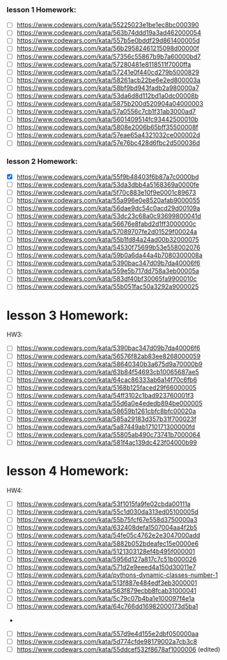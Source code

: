 ### lesson 1 Homework:
- [ ] https://www.codewars.com/kata/55225023e1be1ec8bc000390
- [ ] https://www.codewars.com/kata/563b74ddd19a3ad462000054
- [ ] https://www.codewars.com/kata/557b5e0bddf29d861400005d
- [ ] https://www.codewars.com/kata/56b29582461215098d00000f
- [ ] https://www.codewars.com/kata/57356c55867b9b7a60000bd7
- [ ] https://www.codewars.com/kata/57280481e8118511f7000ffa
- [ ] https://www.codewars.com/kata/57241e0f440cd279b5000829
- [ ] https://www.codewars.com/kata/58261acb22be6e2ed800003a
- [ ] https://www.codewars.com/kata/58bf9bd943fadb2a980000a7
- [ ] https://www.codewars.com/kata/53da6d8d112bd1a0dc00008b
- [ ] https://www.codewars.com/kata/5875b200d520904a04000003
- [ ] https://www.codewars.com/kata/57a0556c7cb1f31ab3000ad7
- [ ] https://www.codewars.com/kata/5601409514fc93442500010b
- [ ] https://www.codewars.com/kata/5808e2006b65bff35500008f
- [ ] https://www.codewars.com/kata/57eae65a4321032ce000002d
- [ ] https://www.codewars.com/kata/57e76bc428d6fbc2d500036d

### lesson 2 Homework:
- [x] https://www.codewars.com/kata/55f9b48403f6b87a7c0000bd
- [ ] https://www.codewars.com/kata/53da3dbb4a5168369a0000fe
- [ ] https://www.codewars.com/kata/5f70c883e10f9e0001c89673
- [ ] https://www.codewars.com/kata/55a996e0e8520afab9000055
- [ ] https://www.codewars.com/kata/56dae9dc54c0acd29d00109a
- [ ] https://www.codewars.com/kata/53dc23c68a0c93699800041d
- [ ] https://www.codewars.com/kata/56676e8fabd2d1ff3000000c
- [ ] https://www.codewars.com/kata/57089707fe2d01529f00024a
- [ ] https://www.codewars.com/kata/55b1fd84a24ad00b32000075
- [ ] https://www.codewars.com/kata/54530f75699b53e558002076
- [ ] https://www.codewars.com/kata/59b0a6da44a4b7080300008a
- [ ] https://www.codewars.com/kata/5390bac347d09b7da40006f6
- [ ] https://www.codewars.com/kata/559e5b717dd758a3eb00005a
- [ ] https://www.codewars.com/kata/583df40bf30065fa9900010c
- [ ] https://www.codewars.com/kata/55b051fac50a3292a9000025

# lesson 3 Homework:
HW3:
- [ ] https://www.codewars.com/kata/5390bac347d09b7da40006f6
- [ ] https://www.codewars.com/kata/56576f82ab83ee8268000059
- [ ] https://www.codewars.com/kata/58640340b3a675d9a70000b9
- [ ] https://www.codewars.com/kata/63b84f54693cb10065687ae5
- [ ] https://www.codewars.com/kata/64cac86333ab6a14f70c6fb6
- [ ] https://www.codewars.com/kata/5168b125faced29f66000005
- [ ] https://www.codewars.com/kata/54ff3102c1bad923760001f3
- [ ] https://www.codewars.com/kata/55d6a0e4ededb894be000005
- [ ] https://www.codewars.com/kata/58659b1261cbfc8bfc00020a
- [ ] https://www.codewars.com/kata/585a29183d357b31f700023f
- [ ] https://www.codewars.com/kata/5a87449ab1710171300000fd
- [ ] https://www.codewars.com/kata/55805ab490c73741b7000064
- [ ] https://www.codewars.com/kata/581f4ac139dc423f04000b99 

# lesson 4  Homework:
HW4:
- [ ] https://www.codewars.com/kata/53f1015fa9fe02cbda00111a
- [ ] https://www.codewars.com/kata/55c1d030da313ed05100005d
- [ ] https://www.codewars.com/kata/55b75fcf67e558d3750000a3
- [ ] https://www.codewars.com/kata/632408defa1507004aa4f2b5
- [ ] https://www.codewars.com/kata/54fe05c4762e2e3047000add
- [ ] https://www.codewars.com/kata/5882b052bdeafec15e0000e6
- [ ] https://www.codewars.com/kata/5121303128ef4b495f000001
- [ ] https://www.codewars.com/kata/5956d127a817c7c51b000026
- [ ] https://www.codewars.com/kata/571d2e9eeed4a150d30011e7
- [ ] https://www.codewars.com/kata/pythons-dynamic-classes-number-1
- [ ] https://www.codewars.com/kata/513f887e484edf3eb3000001
- [ ] https://www.codewars.com/kata/563f879ecbb8fcab31000041
- [ ] https://www.codewars.com/kata/5c79c07b4ba1e100097f4e1a
- [ ] https://www.codewars.com/kata/64c766dd16982000173d5ba1

*
- [ ] https://www.codewars.com/kata/557d9e4d155e2dbf050000aa
- [ ] https://www.codewars.com/kata/5d774cfde98179002a7cb3c8
- [ ] https://www.codewars.com/kata/55ddcef532f8678af1000006 (edited) 